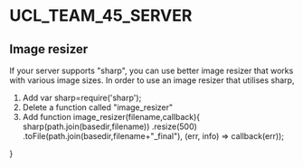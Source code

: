 # UCL_TEAM_45_SERVER

## Image resizer
If your server supports "sharp", you can use better image resizer that works with various image sizes. In order to use an image resizer that utilises sharp, 
1. Add var sharp=require('sharp');
2. Delete a function called "image_resizer"
3. Add 
function image_resizer(filename,callback){
    sharp(path.join(basedir,filename))
        .resize(500)
        .toFile(path.join(basedir,filename+"_final"), (err, info) => callback(err));


}


